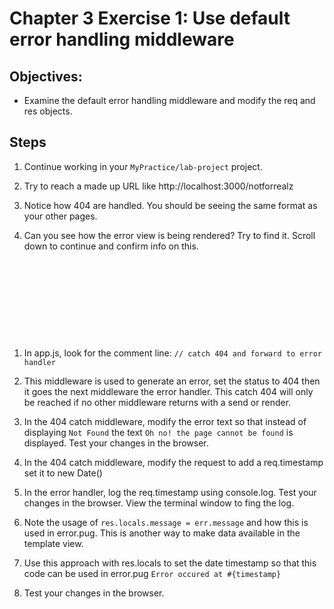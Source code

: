 # Chapter 3 Exercise 1: Use default error handling middleware

## Objectives:
* Examine the default error handling middleware and modify the req and res objects. 

## Steps

1. Continue working in your `MyPractice/lab-project` project. 

1. Try to reach a made up URL like http://localhost:3000/notforrealz 

1. Notice how 404 are handled. You should be seeing the same format as your other pages.

1. Can you see how the error view is being rendered? Try to find it.  Scroll down to continue and confirm info on this.

```










```
1. In app.js, look for the comment line: `// catch 404 and forward to error handler`

1. This middleware is used to generate an error, set the status to 404 then it goes the next middleware the error handler. This catch 404 will only be reached if no other middleware returns with a send or render.

1. In the 404 catch middleware, modify the error text so that instead of displaying `Not Found` the text `Oh no! the page cannot be found` is displayed. Test your changes in the browser.

1. In the 404 catch middleware, modify the request to add a req.timestamp set it to new Date()

1. In the error handler, log the req.timestamp using console.log. Test your changes in the browser. View the terminal window to fing the log.

1. Note the usage of `res.locals.message = err.message` and how this is used in error.pug.  This is another way to make data available in the template view. 

1. Use this approach with res.locals to set the date timestamp so that this code can be used in error.pug `Error occured at #{timestamp}` 

1. Test your changes in the browser.
